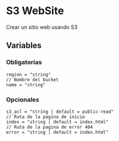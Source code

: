 # S3 WebSite

Crear un sitio web usando S3

## Variables
### Obligatorias
```
region = "string"
// Nombre del bucket
name = "string"

```
### Opcionales
```
s3_acl = "string | default = public-read"
// Ruta de la pagina de inicio
index = "string | default = index.html"
// Ruta de la pagina de error 404
error = "string | default = index.html"
```
